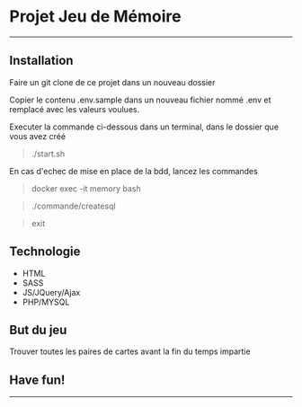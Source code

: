 # Projet Jeu de Mémoire
------------------------------------------

## Installation

Faire un git clone de ce projet dans un nouveau dossier 

Copier le contenu .env.sample dans un nouveau fichier nommé .env et remplacé avec les valeurs voulues.

Executer la commande ci-dessous dans un terminal, dans le dossier que vous avez créé    
> ./start.sh

En cas d'echec de mise en place de la bdd, lancez les commandes
> docker exec -it memory bash

> ./commande/createsql

> exit

## Technologie

* HTML
* SASS
* JS/JQuery/Ajax
* PHP/MYSQL

## But du jeu

Trouver toutes les paires de cartes avant la fin du temps impartie

## Have fun!

------------------------------------------
